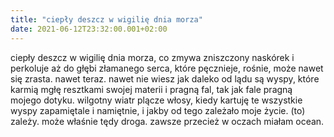 ```yaml
---
title: "ciepły deszcz w wigilię dnia morza"
date: 2021-06-12T23:32:00.001+02:00
---
```

ciepły deszcz w wigilię dnia morza, co zmywa zniszczony naskórek i perkoluje aż do głębi złamanego serca, które pęcznieje, rośnie, może nawet się zrasta. nawet teraz. nawet nie wiesz jak daleko od lądu są wyspy, które karmią mgłę resztkami swojej materii i pragną fal, tak jak fale pragną mojego dotyku. wilgotny wiatr plącze włosy, kiedy kartuję te wszystkie wyspy zapamiętale i namiętnie, i jakby od tego zależało moje życie. (to) zależy. może właśnie tędy droga. zawsze przecież w oczach miałam ocean.
